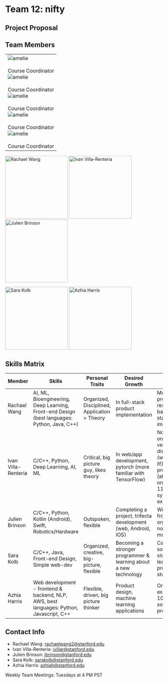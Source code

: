 # Team 12: nifty

## Project Proposal 

## Team Members


<div class="cas">
  <table>
    <tr>
      <td>
        <div class="photos"><div><img src="photos/amelie.jpg" alt="amelie"></div><div><br/>Course Coordinator<br/></div></div>
        <div class="photos"><div><img src="photos/amelie.jpg" alt="amelie"></div><div><br/>Course Coordinator<br/></div></div>
        <div class="photos"><div><img src="photos/amelie.jpg" alt="amelie"></div><div><br/>Course Coordinator<br/></div></div>
        <div class="photos"><div><img src="photos/amelie.jpg" alt="amelie"></div><div><br/>Course Coordinator<br/></div></div>
        <div class="photos"><div><img src="photos/amelie.jpg" alt="amelie"></div><div><br/>Course Coordinator<br/></div></div>

   </td>
   </tr>
  </table>
</div>



<img src="https://github.com/StanfordCS194/Team12/blob/main/Rachael%20Wang.jpg" alt="Rachael Wang" width="200" align="justify" title="Rachael Wang"/> <img src="https://github.com/StanfordCS194/Team12/blob/main/Julien%20Brinson.jpg" alt="Ivan Villa-Renteria" width="200" align="justify"/> <img src="https://github.com/StanfordCS194/Team12/blob/main/Julien%20Brinson.jpg" alt="Julien Brinson" title= "Julien Brinson" width="200" align="justify"/>


<img src="https://github.com/StanfordCS194/Team12/blob/main/Sara%20Kolb.JPG" alt="Sara Kolb" width="200" align="justify"/> <img src="https://github.com/StanfordCS194/Team12/blob/main/Rachael%20Wang.jpg" alt="Azhia Harris" width="200" align="justify"/>

## Skills Matrix


Member  | Skills  | Personal Traits |  Desired Growth  | Weakness 
--------|---------|-----------------|------------------|---------
Rachael Wang|AI, ML, Bioengineering, Deep Learning, Front-end Design (best languages: Python, Java, C++)|Organized, Disciplined, Application > Theory |In full-stack product implementation | Most previous projects are research based, full-stack implementation
Ivan Villa-Renteria|C/C++, Python, Deep Learning, AI, ML| Critical, big picture guy, likes theory|In web/app development, pytorch (more familiar with TensorFlow)|Not very organized, not very disciplined (working on it!), very big on procrastination (also working on it), 107 & 110 only systems experience
Julien Brinson| C/C++, Python, Kotlin (Android), Swift, Robotics/Hardware|Outspoken, flexible|Completing a project, trifecta development (web, Android, IOS)|Wildly swing from very organized to not. Ditto for motivation. 
Sara Kolb|C/C++, Java, Front-end Design, Simple web-dev |Organized, creative, big-picture, flexible| Becoming a stronger programmer & learning about a new technology|Can sometimes be slow at learning new programming stuff
Azhia Harris|Web development - frontend & backend, NLP, AWS, best languages: Python, Javascript, C++|Flexible, driven, big picture thinker |Product design, machine learning applications|Only systems experience is 107 & 110, sometimes can procrastinate

## Contact Info

* Rachael Wang: rachaelwang2@stanford.edu
* Ivan Villa-Renteria: ivillar@stanford.edu 
* Julien Brinson: jbrinson@stanford.edu 
* Sara Kolb: sarakolb@stanford.edu 
* Azhia Harris: azhiah@stanford.edu

Weekly Team Meetings: Tuesdays at 4 PM PST
